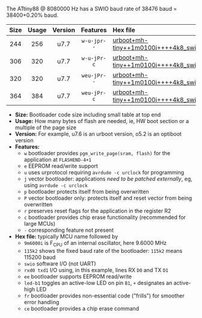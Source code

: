 The ATtiny88 @ 8080000 Hz has a SWIO baud rate of 38476 baud = 38400+0.20% baud.

|Size|Usage|Version|Features|Hex file|
|:-:|:-:|:-:|:-:|:--|
|244|256|u7.7|`w-u-jpr--`|[urboot+mh-tiny++1m0100i++++4k8_swio_rxd7_txd6_led+d0.hex](https://raw.githubusercontent.com/stefanrueger/urboot.hex/main/boards/mh-tiny/internal_oscillator/fint++1m0100_Hz/br++++4k8_bps/urboot+mh-tiny++1m0100i++++4k8_swio_rxd7_txd6_led+d0.hex)|
|306|320|u7.7|`w-u-jPr-c`|[urboot+mh-tiny++1m0100i++++4k8_swio_rxd7_txd6_led+d0_fr_ce.hex](https://raw.githubusercontent.com/stefanrueger/urboot.hex/main/boards/mh-tiny/internal_oscillator/fint++1m0100_Hz/br++++4k8_bps/urboot+mh-tiny++1m0100i++++4k8_swio_rxd7_txd6_led+d0_fr_ce.hex)|
|320|320|u7.7|`weu-jPr--`|[urboot+mh-tiny++1m0100i++++4k8_swio_rxd7_txd6_ee_led+d0.hex](https://raw.githubusercontent.com/stefanrueger/urboot.hex/main/boards/mh-tiny/internal_oscillator/fint++1m0100_Hz/br++++4k8_bps/urboot+mh-tiny++1m0100i++++4k8_swio_rxd7_txd6_ee_led+d0.hex)|
|364|384|u7.7|`weu-jPr-c`|[urboot+mh-tiny++1m0100i++++4k8_swio_rxd7_txd6_ee_led+d0_fr_ce.hex](https://raw.githubusercontent.com/stefanrueger/urboot.hex/main/boards/mh-tiny/internal_oscillator/fint++1m0100_Hz/br++++4k8_bps/urboot+mh-tiny++1m0100i++++4k8_swio_rxd7_txd6_ee_led+d0_fr_ce.hex)|

- **Size:** Bootloader code size including small table at top end
- **Usage:** How many bytes of flash are needed, ie, HW boot section or a multiple of the page size
- **Version:** For example, u7.6 is an urboot version, o5.2 is an optiboot version
- **Features:**
  + `w` bootloader provides `pgm_write_page(sram, flash)` for the application at `FLASHEND-4+1`
  + `e` EEPROM read/write support
  + `u` uses urprotocol requiring `avrdude -c urclock` for programming
  + `j` vector bootloader: applications *need to be patched externally*, eg, using `avrdude -c urclock`
  + `p` bootloader protects itself from being overwritten
  + `P` vector bootloader only: protects itself and reset vector from being overwritten
  + `r` preserves reset flags for the application in the register R2
  + `c` bootloader provides chip erase functionality (recommended for large MCUs)
  + `-` corresponding feature not present
- **Hex file:** typically MCU name followed by
  + `9m6000i` is F<sub>CPU</sub> of an internal oscillator, here 9.6000 MHz
  + `115k2` shows the fixed baud rate of the bootloader: `115k2` means 115200 baud
  + `swio` software I/O (not UART)
  + `rxd0 txd1` I/O using, in this example, lines RX `D0` and TX `D1`
  + `ee` bootloader supports EEPROM read/write
  + `led-b1` toggles an active-low LED on pin `B1`, `+` designates an active-high LED
  + `fr` bootloader provides non-essential code ("frills") for smoother error handling
  + `ce` bootloader provides a chip erase command
